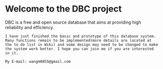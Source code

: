 # Welcome to the DBC project

DBC is a free and open source database that aims at providing high reliability and efficiency.

    I have just finished the basic and prototype of this database system. Many functions remain to be implemented(more details are located at the to do list in Wiki) and some design may need to be changed to make the system work better. I hope you can join me if you are interested in it.

    My E-mail: wangm0855@gmail.com
